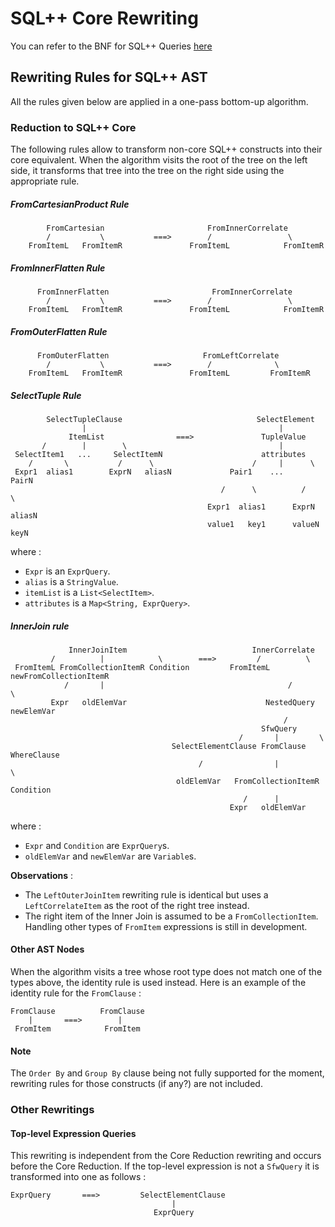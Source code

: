 # SQL++ Core Rewriting

You can refer to the BNF for SQL++ Queries [here](SQL++BNF.md)

## Rewriting Rules for SQL++ AST

All the rules given below are applied in a one-pass bottom-up algorithm.

### Reduction to SQL++ Core

The following rules allow to transform non-core SQL++ constructs into their core equivalent. When the algorithm visits the root of the tree on the left side, it transforms that tree into the tree on the right side using the appropriate rule.

##### FromCartesianProduct Rule

```
		FromCartesian						FromInnerCorrelate
		/			\           ===>		/	              \
	FromItemL	FromItemR				FromItemL            FromItemR
```

##### FromInnerFlatten Rule

```
      FromInnerFlatten                       FromInnerCorrelate
        /           \           ===>        /                 \
    FromItemL   FromItemR               FromItemL            FromItemR
```

##### FromOuterFlatten Rule

```
      FromOuterFlatten                     FromLeftCorrelate
        /           \           ===>        /              \
    FromItemL   FromItemR               FromItemL         FromItemR
```

##### SelectTuple Rule

```
        SelectTupleClause                              SelectElement
                |                                           |
             ItemList                ===>               TupleValue
       /        |        \                                  |
 SelectItem1   ...     SelectItemN                      attributes
    /       \           /      \                      /     |      \
 Expr1  alias1        ExprN   aliasN             Pair1    ...      PairN
                                               /      \          /       \
                                            Expr1  alias1      ExprN  aliasN
                                            value1   key1      valueN  keyN
```

where :
 
  - `Expr` is an `ExprQuery`.
  - `alias` is a `StringValue`.
  - `itemList` is a `List<SelectItem>`.
  - `attributes` is a `Map<String, ExprQuery>`.

##### InnerJoin rule

```
             InnerJoinItem                            InnerCorrelate
         /          |            \        ===>         /          \
 FromItemL FromCollectionItemR Condition         FromItemL     newFromCollectionItemR
            /       |                                         /             \
         Expr   oldElemVar                               NestedQuery     newElemVar
                                                             /
                                                        SfwQuery
                                                   /       |         \
                                    SelectElementClause FromClause    WhereClause
                                          /                |                \
                                     oldElemVar   FromCollectionItemR    Condition
                                                    /      |
                                                 Expr   oldElemVar                                  
```

where :

 - `Expr` and `Condition` are `ExprQuery`s.
 - `oldElemVar` and `newElemVar` are `Variable`s.

**Observations** :

 - The `LeftOuterJoinItem` rewriting rule is identical but uses a `LeftCorrelateItem` as the root of the right tree instead.
 - The right item of the Inner Join is assumed to be a `FromCollectionItem`. Handling other types of `FromItem` expressions is still in development. 


#### Other AST Nodes

When the algorithm visits a tree whose root type does not match one of the types above, the identity rule is used instead. Here is an example of the identity rule for the `FromClause` :

```
FromClause          FromClause
    |       ===>        |
 FromItem            FromItem
```

#### Note

The `Order By` and `Group By` clause being not fully supported for the moment, rewriting rules for those constructs (if any?) are not included.

### Other Rewritings

#### Top-level Expression Queries

This rewriting is independent from the Core Reduction rewriting and occurs before the Core Reduction. If the top-level expression is not a `SfwQuery` it is transformed into one as follows :

```
ExprQuery       ===>         SelectElementClause
                                    |
                                ExprQuery
```